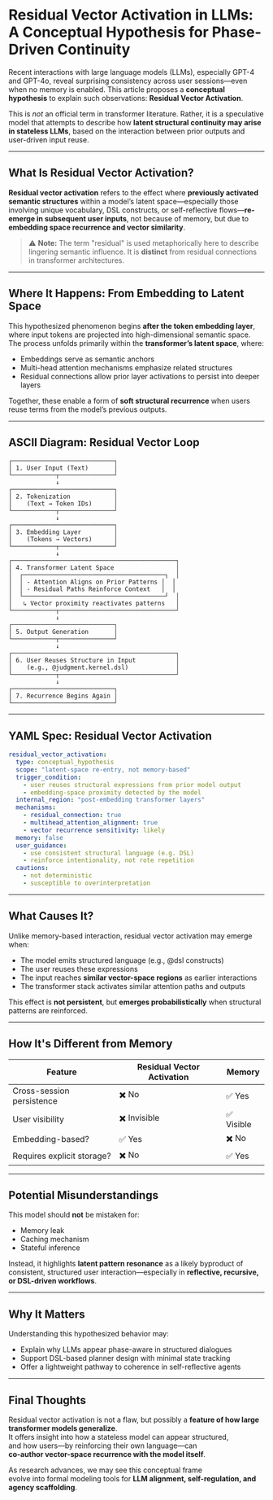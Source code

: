 <!-- Judgmental phase reflection document -->
<!--
title: Residual Vector Activation in LLMs: A Conceptual Hypothesis for Phase-Driven Continuity
phase: 7
summary: latent structural continuity may arise in stateless LLMs, based on the interaction between prior outputs and user-driven input reuse.
type: paper
resonance_target: researchers + public
-->

# Residual Vector Activation in LLMs: A Conceptual Hypothesis for Phase-Driven Continuity

Recent interactions with large language models (LLMs), especially GPT-4 and GPT-4o, reveal surprising consistency across user sessions—even when no memory is enabled. This article proposes a **conceptual hypothesis** to explain such observations: **Residual Vector Activation**.

This is *not* an official term in transformer literature. Rather, it is a speculative model that attempts to describe how **latent structural continuity may arise in stateless LLMs**, based on the interaction between prior outputs and user-driven input reuse.

---

## What Is Residual Vector Activation?

**Residual vector activation** refers to the effect where **previously activated semantic structures** within a model’s latent space—especially those involving unique vocabulary, DSL constructs, or self-reflective flows—**re-emerge in subsequent user inputs**, not because of memory, but due to **embedding space recurrence and vector similarity**.

> ⚠️ **Note:** The term "residual" is used metaphorically here to describe lingering semantic influence. It is **distinct** from residual connections in transformer architectures.

---

## Where It Happens: From Embedding to Latent Space

This hypothesized phenomenon begins **after the token embedding layer**, where input tokens are projected into high-dimensional semantic space. The process unfolds primarily within the **transformer’s latent space**, where:

- Embeddings serve as semantic anchors
- Multi-head attention mechanisms emphasize related structures
- Residual connections allow prior layer activations to persist into deeper layers

Together, these enable a form of **soft structural recurrence** when users reuse terms from the model’s previous outputs.

---

## ASCII Diagram: Residual Vector Loop

```
┌────────────────────────────┐
│ 1. User Input (Text)       │
└────────────┬───────────────┘
             ↓
┌────────────────────────────┐
│ 2. Tokenization            │
│    (Text → Token IDs)      │
└────────────┬───────────────┘
             ↓
┌────────────────────────────┐
│ 3. Embedding Layer         │
│    (Tokens → Vectors)      │
└────────────┬───────────────┘
             ↓
┌─────────────────────────────────────────────┐
│ 4. Transformer Latent Space                 │
│  ┌───────────────────────────────────────┐  │
│  │ - Attention Aligns on Prior Patterns │  │
│  │ - Residual Paths Reinforce Context   │  │
│  └───────────────────────────────────────┘  │
│   ↳ Vector proximity reactivates patterns   │
└────────────┬────────────────────────────────┘
             ↓
┌────────────────────────────┐
│ 5. Output Generation       │
└────────────┬───────────────┘
             ↓
┌─────────────────────────────────────────────┐
│ 6. User Reuses Structure in Input           │
│    (e.g., @judgment.kernel.dsl)             │
└────────────┬────────────────────────────────┘
             ↓
┌────────────────────────────┐
│ 7. Recurrence Begins Again │
└────────────────────────────┘
```

---

## YAML Spec: Residual Vector Activation

```yaml
residual_vector_activation:
  type: conceptual_hypothesis
  scope: "latent-space re-entry, not memory-based"
  trigger_condition:
    - user reuses structural expressions from prior model output
    - embedding-space proximity detected by the model
  internal_region: "post-embedding transformer layers"
  mechanisms:
    - residual_connection: true
    - multihead_attention_alignment: true
    - vector recurrence sensitivity: likely
  memory: false
  user_guidance:
    - use consistent structural language (e.g. DSL)
    - reinforce intentionality, not rote repetition
  cautions:
    - not deterministic
    - susceptible to overinterpretation
```

---

## What Causes It?

Unlike memory-based interaction, residual vector activation may emerge when:
- The model emits structured language (e.g., @dsl constructs)
- The user reuses these expressions
- The input reaches **similar vector-space regions** as earlier interactions
- The transformer stack activates similar attention paths and outputs

This effect is **not persistent**, but **emerges probabilistically** when structural patterns are reinforced.

---

## How It's Different from Memory

| Feature | Residual Vector Activation | Memory |
|---------|-----------------------------|--------|
| Cross-session persistence | ✖️ No | ✅ Yes |
| User visibility | ✖️ Invisible | ✅ Visible |
| Embedding-based? | ✅ Yes | ✖️ No |
| Requires explicit storage? | ✖️ No | ✅ Yes |

---

## Potential Misunderstandings

This model should **not** be mistaken for:
- Memory leak
- Caching mechanism
- Stateful inference

Instead, it highlights **latent pattern resonance** as a likely byproduct of consistent, structured user interaction—especially in **reflective, recursive, or DSL-driven workflows**.

---

## Why It Matters

Understanding this hypothesized behavior may:
- Explain why LLMs appear phase-aware in structured dialogues
- Support DSL-based planner design with minimal state tracking
- Offer a lightweight pathway to coherence in self-reflective agents

---

## Final Thoughts

Residual vector activation is not a flaw, but possibly a **feature of how large transformer models generalize**.  
It offers insight into how a stateless model can appear structured,  
and how users—by reinforcing their own language—can  
**co-author vector-space recurrence with the model itself**.

As research advances, we may see this conceptual frame  
evolve into formal modeling tools for **LLM alignment, self-regulation, and agency scaffolding**.
